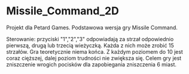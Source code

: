 # Missile_Command_2D
 
Projekt dla Petard Games. Podstawowa wersja gry Missile Command.

Sterowanie: przyciski "1","2","3" odpowiadają za strzał odpowiednio pierwszą, drugą lub trzecią wieżyczką. Każda z nich może zrobić 15 strzałów. Gra teoretycznie niema końca. Z każdym poziomem do 10 jest coraz cięższej, dalej poziom trudności nie zwiększa się. Celem gry jest zniszczenie wrogich pocisków dla zapobiegania zniszczenia 6 miast.
